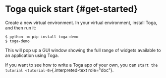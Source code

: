 # Toga quick start {#get-started}

Create a new virtual environment. In your virtual environment, install
Toga, and then run it:

``` console
$ python -m pip install toga-demo
$ toga-demo
```

This will pop up a GUI window showing the full range of widgets
available to an application using Toga.

If you want to see how to write a Toga app of your own, you can
`start the tutorial
<tutorial-0>`{.interpreted-text role="doc"}.
